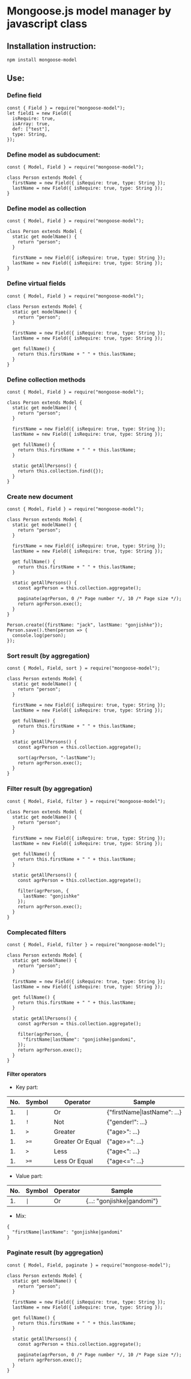 # Mongoose.js model manager by javascript class

## Installation instruction:

`npm install mongoose-model`

## Use:

### Define field

```
const { Field } = require("mongoose-model");
let field1 = new Field({
  isRequire: true,
  isArray: true,
  def: ["test"],
  type: String,
});
```


### Define model as subdocument:

```
const { Model, Field } = require("mongoose-model");

class Person extends Model {
  firstName = new Field({ isRequire: true, type: String });
  lastName = new Field({ isRequire: true, type: String });
}
```


### Define model as collection

```
const { Model, Field } = require("mongoose-model");

class Person extends Model {
  static get modelName() {
    return "person";
  }

  firstName = new Field({ isRequire: true, type: String });
  lastName = new Field({ isRequire: true, type: String });
}
```


### Define virtual fields

```
const { Model, Field } = require("mongoose-model");

class Person extends Model {
  static get modelName() {
    return "person";
  }

  firstName = new Field({ isRequire: true, type: String });
  lastName = new Field({ isRequire: true, type: String });

  get fullName() {
    return this.firstName + " " + this.lastName;
  }
}
```


### Define collection methods

```
const { Model, Field } = require("mongoose-model");

class Person extends Model {
  static get modelName() {
    return "person";
  }

  firstName = new Field({ isRequire: true, type: String });
  lastName = new Field({ isRequire: true, type: String });

  get fullName() {
    return this.firstName + " " + this.lastName;
  }

  static getAllPersons() {
    return this.collection.find({});
  }
}
```


### Create new document

```
const { Model, Field } = require("mongoose-model");

class Person extends Model {
  static get modelName() {
    return "person";
  }

  firstName = new Field({ isRequire: true, type: String });
  lastName = new Field({ isRequire: true, type: String });

  get fullName() {
    return this.firstName + " " + this.lastName;
  }

  static getAllPersons() {
    const agrPerson = this.collection.aggregate();

    paginate(agrPerson, 0 /* Page number */, 10 /* Page size */);
    return agrPerson.exec();
  }
}

Person.create({firstName: "jack", lastName: "gonjishke"});
Person.save().then(person => {
  console.log(person);
});
```


### Sort result (by aggregation)

```
const { Model, Field, sort } = require("mongoose-model");

class Person extends Model {
  static get modelName() {
    return "person";
  }

  firstName = new Field({ isRequire: true, type: String });
  lastName = new Field({ isRequire: true, type: String });

  get fullName() {
    return this.firstName + " " + this.lastName;
  }

  static getAllPersons() {
    const agrPerson = this.collection.aggregate();

    sort(agrPerson, "-lastName");
    return agrPerson.exec();
  }
}
```


### Filter result (by aggregation)

```
const { Model, Field, filter } = require("mongoose-model");

class Person extends Model {
  static get modelName() {
    return "person";
  }

  firstName = new Field({ isRequire: true, type: String });
  lastName = new Field({ isRequire: true, type: String });

  get fullName() {
    return this.firstName + " " + this.lastName;
  }

  static getAllPersons() {
    const agrPerson = this.collection.aggregate();

    filter(agrPerson, {
      lastName: "gonjishke"
    });
    return agrPerson.exec();
  }
}
```


### Complecated filters

```
const { Model, Field, filter } = require("mongoose-model");

class Person extends Model {
  static get modelName() {
    return "person";
  }

  firstName = new Field({ isRequire: true, type: String });
  lastName = new Field({ isRequire: true, type: String });

  get fullName() {
    return this.firstName + " " + this.lastName;
  }

  static getAllPersons() {
    const agrPerson = this.collection.aggregate();

    filter(agrPerson, {
      "firstName|lastName": "gonjishke|gandomi",
    });
    return agrPerson.exec();
  }
}
```

#### Filter operators

* Key part:

|   No. |   Symbol  |   Operator                |   Sample                          |
|-------|-----------|---------------------------|-----------------------------------|
|   1.  |  `\|`     |       Or                  |   {"firstName\|lastName": ...}    |
|   1.  |   `!`     |       Not                 |   {"gender!": ...}                |
|   1.  |   `>`     |       Greater             |   {"age>": ...}                   |
|   1.  |   `>=`    |       Greater Or Equal    |   {"age>=": ...}                  |
|   1.  |   `>`     |       Less                |   {"age<": ...}                   |
|   1.  |   `>=`    |       Less Or Equal       |   {"age<=": ...}                  |

* Value part:

|   No. |   Symbol  |   Operator                |   Sample                          |
|-------|-----------|---------------------------|-----------------------------------|
|   1.  |  `\|`     |       Or                  |   {...: "gonjishke\|gandomi"}     |

+ Mix:
```
{
  "firstName|lastName": "gonjishke|gandomi"
}
```


### Paginate result (by aggregation)

```
const { Model, Field, paginate } = require("mongoose-model");

class Person extends Model {
  static get modelName() {
    return "person";
  }

  firstName = new Field({ isRequire: true, type: String });
  lastName = new Field({ isRequire: true, type: String });

  get fullName() {
    return this.firstName + " " + this.lastName;
  }

  static getAllPersons() {
    const agrPerson = this.collection.aggregate();

    paginate(agrPerson, 0 /* Page number */, 10 /* Page size */);
    return agrPerson.exec();
  }
}
```
